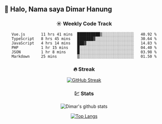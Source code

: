 ## 👋 Halo, Nama saya **Dimar Hanung**

<center>

### :sunny: Weekly Code Track
<!--START_SECTION:waka-->

```text
Vue.js       11 hrs 41 mins  ██████████▒░░░░░░░░░░░░░░   40.92 %
TypeScript   8 hrs 45 mins   ███████▓░░░░░░░░░░░░░░░░░   30.64 %
JavaScript   4 hrs 14 mins   ███▓░░░░░░░░░░░░░░░░░░░░░   14.83 %
PHP          1 hr 15 mins    █░░░░░░░░░░░░░░░░░░░░░░░░   04.40 %
JSON         1 hr 8 mins     █░░░░░░░░░░░░░░░░░░░░░░░░   03.98 %
Markdown     25 mins         ▒░░░░░░░░░░░░░░░░░░░░░░░░   01.50 %
```

<!--END_SECTION:waka-->

### :fire: Streak

[![GitHub Streak](http://github-readme-streak-stats.herokuapp.com?user=dimar-hanung)](https://git.io/streak-stats)

### :chart: Stats

![Dimar's github stats](https://github-readme-stats.vercel.app/api?username=dimar-hanung&show_icons=true&theme=vue)

[![Top Langs](https://github-readme-stats.vercel.app/api/top-langs/?username=dimar-hanung)](#)

</center>
